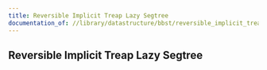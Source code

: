 ```yaml
---
title: Reversible Implicit Treap Lazy Segtree
documentation_of: //library/datastructure/bbst/reversible_implicit_treap_lazy_segtree.hpp
---
```

## Reversible Implicit Treap Lazy Segtree
